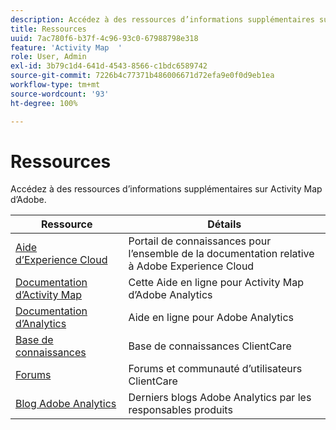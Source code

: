 ```yaml
---
description: Accédez à des ressources d’informations supplémentaires sur Activity Map d’Adobe.
title: Ressources
uuid: 7ac780f6-b37f-4c96-93c0-67988798e318
feature: 'Activity Map  '
role: User, Admin
exl-id: 3b79c1d4-641d-4543-8566-c1bdc6589742
source-git-commit: 7226b4c77371b486006671d72efa9e0f0d9eb1ea
workflow-type: tm+mt
source-wordcount: '93'
ht-degree: 100%

---
```


# Ressources

Accédez à des ressources d’informations supplémentaires sur Activity Map d’Adobe.

| Ressource | Détails |
|---|---|
| [Aide d’Experience Cloud](https://helpx.adobe.com/fr/support/experience-cloud.html) | Portail de connaissances pour l’ensemble de la documentation relative à Adobe Experience Cloud |
| [Documentation d’Activity Map](/help/analyze/activity-map/activity-map.md) | Cette Aide en ligne pour Activity Map d’Adobe Analytics |
| [Documentation d’Analytics](/help/landing/home.md) | Aide en ligne pour Adobe Analytics |
| [Base de connaissances](https://helpx.adobe.com/fr/support/analytics.html) | Base de connaissances ClientCare |
| [Forums](https://forums.adobe.com/community/experience-cloud/analytics-cloud/analytics) | Forums et communauté d’utilisateurs ClientCare |
| [Blog Adobe Analytics](https://blogs.adobe.com/digitalmarketing/analytics/) | Derniers blogs Adobe Analytics par les responsables produits |

